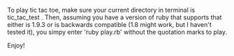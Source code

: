 To play tic tac toe, make sure your current directory in terminal is
 tic_tac_test . Then, assuming you have a version of ruby that supports
 that either is 1.9.3 or is backwards compatible (1.8 might work, but I
 haven't tested it), you simpy enter 'ruby play.rb' without the quotation marks
 to play.

 Enjoy!
